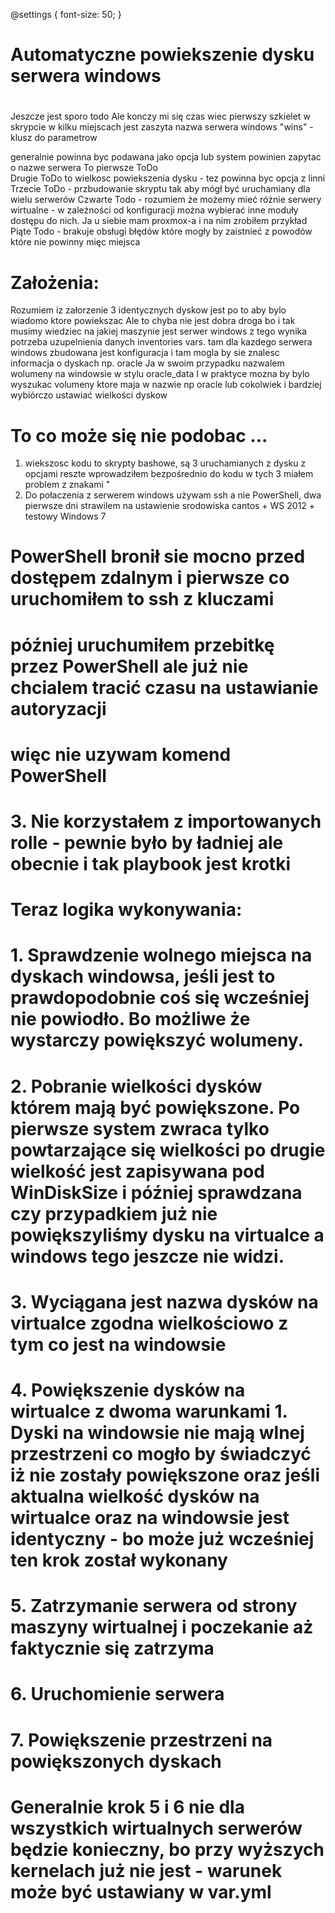 
@settings {
  font-size: 50;
}

#
# Automatyczne powiekszenie dysku serwera windows
#
 Jeszcze jest sporo todo
 Ale konczy mi się czas wiec pierwszy szkielet
 w skrypcie w kilku miejscach jest zaszyta nazwa serwera windows "wins" - klusz do parametrow

 generalnie powinna byc podawana jako opcja lub system powinien zapytac o nazwe serwera
 To pierwsze ToDo <BR>
 Drugie ToDo to wielkosc powiekszenia dysku - tez powinna byc opcja z linni  
 Trzecie ToDo - przbudowanie skryptu tak aby mógł być uruchamiany dla wielu serwerów
 Czwarte Todo - rozumiem że możemy mieć różnie serwery wirtualne - w zależności od konfiguracji można wybierać inne moduły dostępu do nich. Ja u siebie mam proxmox-a i na nim zrobiłem przykład
 Piąte Todo - brakuje obsługi błędów które mogły by zaistnieć z powodów które nie powinny mięc miejsca

# Założenia:
 Rozumiem iz załorzenie 3 identycznych dyskow jest po to aby bylo wiadomo ktore powiekszac
 Ale to chyba nie jest dobra droga bo i tak musimy wiedziec na jakiej maszynie jest serwer windows
 z tego wynika potrzeba uzupelnienia danych inventories vars.
 tam dla kazdego serwera windows zbudowana jest konfiguracja i tam mogla by sie znalesc informacja o dyskach np. oracle
 Ja w swoim przypadku nazwalem wolumeny na windowsie w stylu oracle_data
 I w praktyce mozna by bylo wyszukac volumeny ktore maja w nazwie np oracle lub cokolwiek
 i bardziej wybiórczo ustawiać wielkości dyskow
 

# To co może się nie podobac ... 
 1. wiekszosc kodu to skrypty bashowe,
    są 3 uruchamianych z dysku z opcjami reszte wprowadziłem bezpośrednio do kodu 
    w tych 3 miałem problem z znakami "
 2. Do połaczenia z serwerem windows używam ssh a nie PowerShell,
   dwa pierwsze dni strawilem na ustawienie srodowiska cantos + WS 2012 + testowy Windows 7
#  PowerShell bronił sie mocno przed dostępem zdalnym i pierwsze co uruchomiłem to ssh z kluczami
#  później uruchumiłem przebitkę przez PowerShell ale już nie chcialem tracić czasu na ustawianie autoryzacji
#  więc nie uzywam komend PowerShell 
# 3. Nie korzystałem z importowanych rolle - pewnie było by ładniej ale obecnie i tak playbook jest krotki
# 
# Teraz logika wykonywania:
# 1. Sprawdzenie wolnego miejsca na dyskach windowsa, jeśli jest to prawdopodobnie coś się wcześniej nie powiodło. Bo możliwe że wystarczy powiększyć wolumeny.
# 2. Pobranie wielkości dysków którem mają być powiększone. Po pierwsze system zwraca tylko powtarzające się wielkości po drugie wielkość jest zapisywana pod WinDiskSize i później sprawdzana czy przypadkiem już nie powiększyliśmy dysku na virtualce a windows tego jeszcze nie widzi.
# 3. Wyciągana jest nazwa dysków na virtualce zgodna wielkościowo z tym co jest na windowsie
# 4. Powiększenie dysków na wirtualce z dwoma warunkami 1. Dyski na windowsie nie mają wlnej przestrzeni co mogło by świadczyć iż nie zostały powiększone oraz jeśli aktualna wielkość dysków na wirtualce oraz na windowsie jest identyczny - bo może już wcześniej ten krok został wykonany
# 5. Zatrzymanie serwera od strony maszyny wirtualnej i poczekanie aż faktycznie się zatrzyma
# 6. Uruchomienie serwera 
# 7. Powiększenie przestrzeni na powiększonych dyskach

# Generalnie krok 5 i 6 nie dla wszystkich wirtualnych serwerów będzie konieczny, bo przy wyższych kernelach już nie jest - warunek może być ustawiany w var.yml


